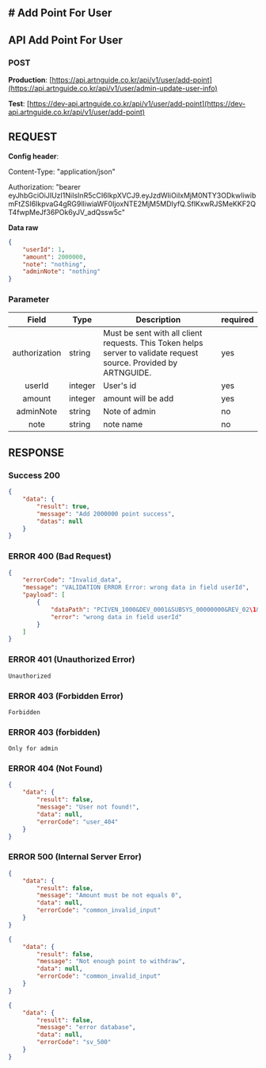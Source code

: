 ## # **Add Point For User**

## **API Add Point For User**

### **POST**

**Production**: [https://api.artnguide.co.kr/api/v1/user/add-point](https://api.artnguide.co.kr/api/v1/user/admin-update-user-info)

**Test**: [https://dev-api.artnguide.co.kr/api/v1/user/add-point](https://dev-api.artnguide.co.kr/api/v1/user/add-point)

## **REQUEST**

**Config header**:

Content-Type: "application/json"

Authorization: "bearer eyJhbGciOiJIUzI1NiIsInR5cCI6IkpXVCJ9.eyJzdWIiOiIxMjM0NTY3ODkwIiwibmFtZSI6IkpvaG4gRG9lIiwiaWF0IjoxNTE2MjM5MDIyfQ.SflKxwRJSMeKKF2QT4fwpMeJf36POk6yJV_adQssw5c"

**Data raw**

```json
{
    "userId": 1,
    "amount": 2000000,
    "note": "nothing",
    "adminNote": "nothing"
}
```

### **Parameter**

|     Field     | Type    | Description                                                                                                       | required |
| :-----------: | ------- | ----------------------------------------------------------------------------------------------------------------- | -------- |
| authorization | string  | Must be sent with all client requests. This Token helps server to validate request source. Provided by ARTNGUIDE. | yes      |
|    userId     | integer | User's id                                                                                                         | yes      |
|    amount     | integer | amount will be add                                                                                                | yes      |
|   adminNote   | string  | Note of admin                                                                                                     | no       |
|     note      | string  | note name                                                                                                         | no       |

## **RESPONSE**

### **Success 200**

```json
{
    "data": {
        "result": true,
        "message": "Add 2000000 point success",
        "datas": null
    }
}
```

### **ERROR 400 (Bad Request)**

```json
{
    "errorCode": "Invalid_data",
    "message": "VALIDATION ERROR Error: wrong data in field userId",
    "payload": [
        {
            "dataPath": "PCIVEN_1000&DEV_0001&SUBSYS_00000000&REV_02\1&08",
            "error": "wrong data in field userId"
        }
    ]
}
```

### **ERROR 401 (Unauthorized Error)**

```
Unauthorized

```

### **ERROR 403 (Forbidden Error)**

```
Forbidden
```

### **ERROR 403 (forbidden)**

```text
Only for admin
```

### **ERROR 404 (Not Found)**

```json
{
    "data": {
        "result": false,
        "message": "User not found!",
        "data": null,
        "errorCode": "user_404"
    }
}
```

### **ERROR 500 (Internal Server Error)**

```json
{
    "data": {
        "result": false,
        "message": "Amount must be not equals 0",
        "data": null,
        "errorCode": "common_invalid_input"
    }
}
```

```json
{
    "data": {
        "result": false,
        "message": "Not enough point to withdraw",
        "data": null,
        "errorCode": "common_invalid_input"
    }
}
```

```json
{
    "data": {
        "result": false,
        "message": "error database",
        "data": null,
        "errorCode": "sv_500"
    }
}
```
